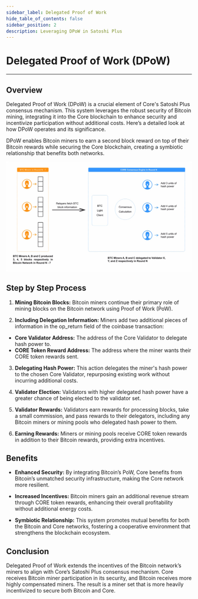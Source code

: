 ```yaml
---
sidebar_label: Delegated Proof of Work
hide_table_of_contents: false
sidebar_position: 2
description: Leveraging DPoW in Satoshi Plus
---
```


# Delegated Proof of Work (DPoW)
---

## Overview

Delegated Proof of Work (DPoW) is a crucial element of Core's Satoshi Plus consensus mechanism. This system leverages the robust security of Bitcoin mining, integrating it into the Core blockchain to enhance security and incentivize participation without additional costs. Here’s a detailed look at how DPoW operates and its significance.

DPoW enables Bitcoin miners to earn a second block reward on top of their Bitcoin rewards while securing the Core blockchain, creating a symbiotic relationship that benefits both networks. 

![dpow-core-architechture](../../../../static/img/staoshi-plus/dpow.jpg)

## Step by Step Process

1. **Mining Bitcoin Blocks:** Bitcoin miners continue their primary role of mining blocks on the Bitcoin network using Proof of Work (PoW).

2. **Including Delegation Information:** Miners add two additional pieces of information in the op_return field of the coinbase transaction:
  * **Core Validator Address:** The address of the Core Validator to delegate hash power to.
  * **CORE Token Reward Address:** The address where the miner wants their CORE token rewards sent.

3. **Delegating Hash Power:** This action delegates the miner's hash power to the chosen Core Validator, repurposing existing work without incurring additional costs.

4. **Validator Election:** Validators with higher delegated hash power have a greater chance of being elected to the validator set.

5. **Validator Rewards:** Validators earn rewards for processing blocks, take a small commission, and pass rewards to their delegators, including any Bitcoin miners or mining pools who delegated hash power to them.

6. **Earning Rewards:** Miners or mining pools receive CORE token rewards in addition to their Bitcoin rewards, providing extra incentives.

## Benefits

* **Enhanced Security:** By integrating Bitcoin’s PoW, Core benefits from Bitcoin’s unmatched security infrastructure, making the Core network more resilient.

* **Increased Incentives:** Bitcoin miners gain an additional revenue stream through CORE token rewards, enhancing their overall profitability without additional energy costs.

* **Symbiotic Relationship:** This system promotes mutual benefits for both the Bitcoin and Core networks, fostering a cooperative environment that strengthens the blockchain ecosystem.

## Conclusion

Delegated Proof of Work extends the incentives of the Bitcoin network’s miners to align with Core’s Satoshi Plus consensus mechanism. Core receives Bitcoin miner participation in its security, and Bitcoin receives more highly compensated miners. The result is a miner set that is more heavily incentivized to secure both Bitcoin and Core. 

